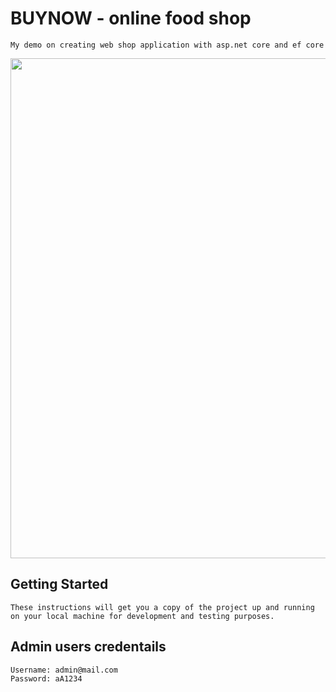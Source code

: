  # BUYNOW - online food shop 
 
    My demo on creating web shop application with asp.net core and ef core
<img src="https://user-images.githubusercontent.com/28567416/59143689-7890a080-89de-11e9-9a1d-710b7e50c391.png" width="800" heigth="800" /> 
 
## Getting Started 
 
    These instructions will get you a copy of the project up and running on your local machine for development and testing purposes.

## Admin users credentails  
    Username: admin@mail.com 
    Password: aA1234 
